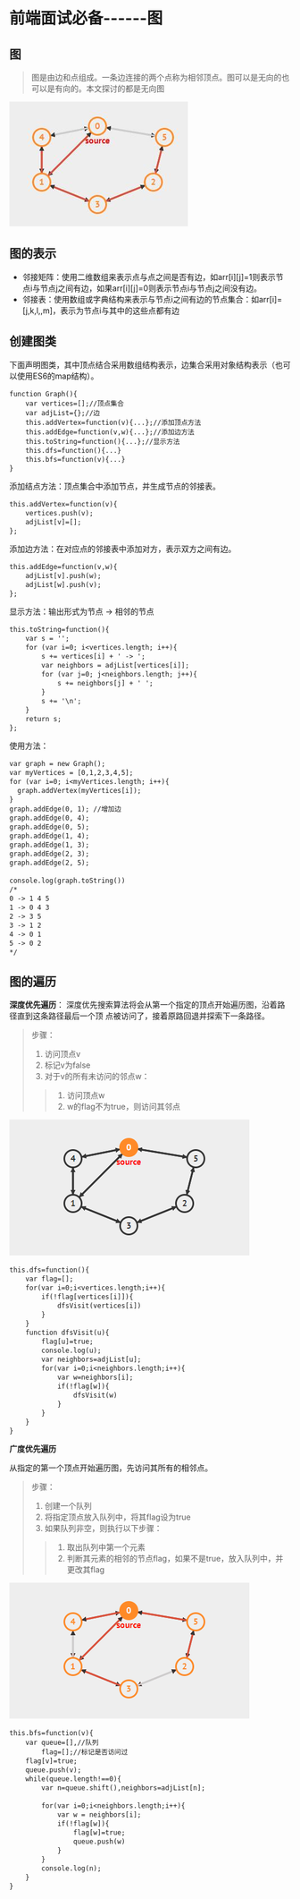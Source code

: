 # 前端面试必备------图

## 图
> 图是由边和点组成。一条边连接的两个点称为相邻顶点。图可以是无向的也可以是有向的。本文探讨的都是无向图

![图][1]

[1]:img/1.jpg

## 图的表示

* 邻接矩阵：使用二维数组来表示点与点之间是否有边，如arr[i][j]=1则表示节点i与节点j之间有边，如果arr[i][j]=0则表示节点i与节点j之间没有边。
* 邻接表：使用数组或字典结构来表示与节点i之间有边的节点集合：如arr[i]=[j,k,l,,m]，表示为节点i与其中的这些点都有边

## 创建图类

下面声明图类，其中顶点结合采用数组结构表示，边集合采用对象结构表示（也可以使用ES6的map结构）。

```
function Graph(){
    var vertices=[];//顶点集合
    var adjList={};//边
    this.addVertex=function(v){...};//添加顶点方法
    this.addEdge=function(v,w){...};//添加边方法
    this.toString=function(){...};//显示方法
    this.dfs=function(){...}
    this.bfs=function(v){...}
}
```

添加结点方法：顶点集合中添加节点，并生成节点的邻接表。
```
this.addVertex=function(v){
    vertices.push(v);
    adjList[v]=[];
};
```

添加边方法：在对应点的邻接表中添加对方，表示双方之间有边。
```
this.addEdge=function(v,w){
    adjList[v].push(w);
    adjList[w].push(v);
};
```

显示方法：输出形式为节点 -> 相邻的节点
```
this.toString=function(){
    var s = '';
    for (var i=0; i<vertices.length; i++){ 
        s += vertices[i] + ' -> ';
        var neighbors = adjList[vertices[i]]; 
        for (var j=0; j<neighbors.length; j++){ 
            s += neighbors[j] + ' ';
        }
        s += '\n'; 
    }
    return s;
};
```

使用方法：
```
var graph = new Graph();
var myVertices = [0,1,2,3,4,5]; 
for (var i=0; i<myVertices.length; i++){ 
  graph.addVertex(myVertices[i]);
}
graph.addEdge(0, 1); //增加边
graph.addEdge(0, 4);
graph.addEdge(0, 5);
graph.addEdge(1, 4);
graph.addEdge(1, 3);
graph.addEdge(2, 3);
graph.addEdge(2, 5);

console.log(graph.toString())
/*
0 -> 1 4 5 
1 -> 0 4 3 
2 -> 3 5 
3 -> 1 2 
4 -> 0 1 
5 -> 0 2 
*/
```

## 图的遍历
 
__深度优先遍历__：
深度优先搜索算法将会从第一个指定的顶点开始遍历图，沿着路径直到这条路径最后一个顶 
点被访问了，接着原路回退并探索下一条路径。

>步骤： 
>1. 访问顶点v 
>2. 标记v为false 
>3. 对于v的所有未访问的邻点w： 
>>1. 访问顶点w
>>2. w的flag不为true，则访问其邻点

![dfs][2]

[2]:img/2.gif

```
this.dfs=function(){
    var flag=[];
    for(var i=0;i<vertices.length;i++){
        if(!flag[vertices[i]]){
            dfsVisit(vertices[i])
        }
    }
    function dfsVisit(u){
        flag[u]=true;
        console.log(u);
        var neighbors=adjList[u];       
        for(var i=0;i<neighbors.length;i++){
            var w=neighbors[i];
            if(!flag[w]){
                dfsVisit(w)
            }
        }   
    }
}
```

__广度优先遍历__

从指定的第一个顶点开始遍历图，先访问其所有的相邻点。 
>步骤： 
>1. 创建一个队列 
>2. 将指定顶点放入队列中，将其flag设为true 
>3. 如果队列非空，则执行以下步骤： 
>>1. 取出队列中第一个元素 
>>2. 判断其元素的相邻的节点flag，如果不是true，放入队列中，并更改其flag

![bfs][3]

[3]:img/3.gif

```
this.bfs=function(v){
    var queue=[],//队列
        flag=[];//标记是否访问过
    flag[v]=true;
    queue.push(v);
    while(queue.length!==0){
        var n=queue.shift(),neighbors=adjList[n];

        for(var i=0;i<neighbors.length;i++){
            var w = neighbors[i];
            if(!flag[w]){
                flag[w]=true;
                queue.push(w)
            }
        }
        console.log(n);
    }
}
```